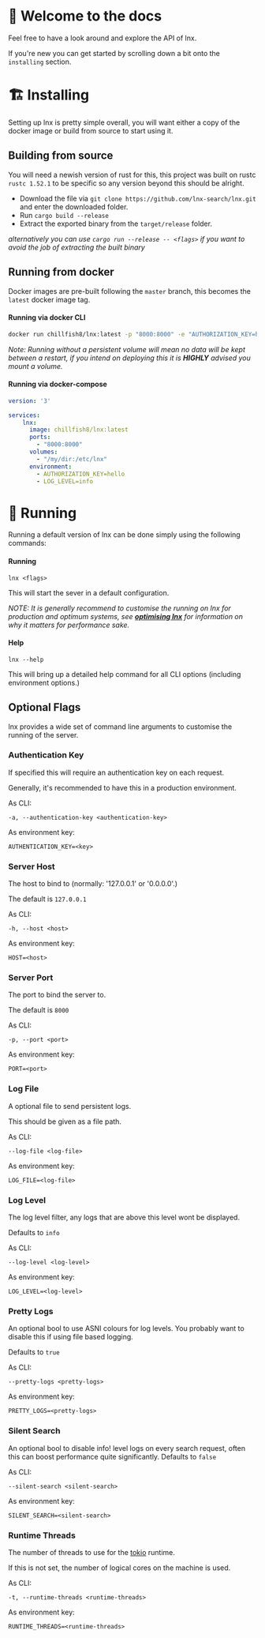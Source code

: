 # 👋 Welcome to the docs

Feel free to have a look around and explore the API of lnx.

If you're new you can get started by scrolling down a bit onto the `installing` section.


# 🏗️ Installing

Setting up lnx is pretty simple overall, you will want either a copy of the docker image
or build from source to start using it.

## Building from source
You will need a newish version of rust for this, this project was built on rustc `rustc 1.52.1`
to be specific so any version beyond this should be alright.

- Download the file via `git clone https://github.com/lnx-search/lnx.git` and enter the downloaded 
folder.
- Run `cargo build --release`
- Extract the exported binary from the `target/release` folder.

*alternatively you can use `cargo run --release -- <flags>` if you want to avoid the 
job of extracting the built binary*

## Running from docker
Docker images are pre-built following the `master` branch, this becomes the `latest`
docker image tag.

#### Running via docker CLI
```bash
docker run chillfish8/lnx:latest -p "8000:8000" -e "AUTHORIZATION_KEY=hello" -e "LOG_LEVEL=info" 
```

*Note: Running without a persistent volume will mean no data will be kept
between a restart, if you intend on deploying this it is **HIGHLY** advised
you mount a volume.*

#### Running via docker-compose
```yaml
version: '3'

services:
    lnx:
      image: chillfish8/lnx:latest
      ports:
        - "8000:8000"
      volumes:
        - "/my/dir:/etc/lnx" 
      environment:
        - AUTHORIZATION_KEY=hello
        - LOG_LEVEL=info
```

# 🚀 Running
Running a default version of lnx can be done simply using the following commands:

#### Running
```
lnx <flags>
```
This will start the sever in a default configuration.

*NOTE: It is generally recommend to customise the running on lnx for production and optimum systems,
see [**optimising lnx**](/#section/Optimising) for information on why it matters for performance sake.* 

#### Help
```
lnx --help
``` 
This will bring up a detailed help command for 
all CLI options (including environment options.)

## Optional Flags
lnx provides a wide set of command line arguments to customise the running
of the server.

### Authentication Key
If specified this will require an authentication key on each request. 
 
Generally, it's recommended to have this in a production environment.

As CLI:
```
-a, --authentication-key <authentication-key>
```

As environment key:
```
AUTHENTICATION_KEY=<key>
```


### Server Host
The host to bind to (normally: '127.0.0.1' or '0.0.0.0'.) 

The default is `127.0.0.1`

As CLI:
```
-h, --host <host>
```

As environment key:
```
HOST=<host>
```


### Server Port
The port to bind the server to.

The default is `8000`

As CLI:
```
-p, --port <port>
```

As environment key:
```
PORT=<port>
```


### Log File
A optional file to send persistent logs.

This should be given as a file path.

As CLI:
```
--log-file <log-file>
```

As environment key:
```
LOG_FILE=<log-file>
```


### Log Level
The log level filter, any logs that are above this level wont be displayed.

Defaults to `info`

As CLI:
```
--log-level <log-level>
```

As environment key:
```
LOG_LEVEL=<log-level>
```


### Pretty Logs
An optional bool to use ASNI colours for log levels. 
You probably want to disable this if using file based logging.

Defaults to `true`

As CLI:
```
--pretty-logs <pretty-logs>
```

As environment key:
```
PRETTY_LOGS=<pretty-logs>
```


### Silent Search
An optional bool to disable info! level logs on every search request,
often this can boost performance quite significantly.
Defaults to `false`

As CLI:
```
--silent-search <silent-search>
```

As environment key:
```
SILENT_SEARCH=<silent-search>
```


### Runtime Threads
The number of threads to use for the [tokio](https://tokio.rs) runtime.


If this is not set, the number of logical cores on the machine is used.

As CLI:
```
-t, --runtime-threads <runtime-threads>
```

As environment key:
```
RUNTIME_THREADS=<runtime-threads>
```
